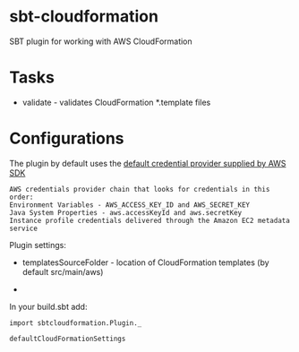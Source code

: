 sbt-cloudformation
==================

SBT plugin for working with AWS CloudFormation

Tasks
=====

 * validate - validates CloudFormation *.template files


Configurations
==============

The plugin by default uses the [default credential provider supplied by AWS SDK](http://docs.aws.amazon.com/AWSJavaSDK/latest/javadoc/com/amazonaws/auth/DefaultAWSCredentialsProviderChain.html)

	
	AWS credentials provider chain that looks for credentials in this order:
	Environment Variables - AWS_ACCESS_KEY_ID and AWS_SECRET_KEY
	Java System Properties - aws.accessKeyId and aws.secretKey
	Instance profile credentials delivered through the Amazon EC2 metadata service


Plugin settings:

 * templatesSourceFolder - location of CloudFormation  templates (by default src/main/aws)
 
 * 
 
 
In your build.sbt add:

	import sbtcloudformation.Plugin._
	
	defaultCloudFormationSettings

